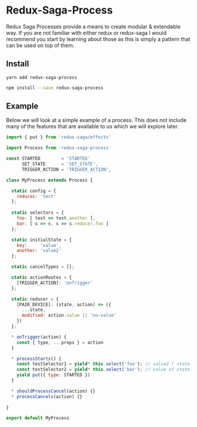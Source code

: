 # Redux-Saga-Process
Redux Saga Processes provide a means to create modular & extendable way.  If you 
are not familiar with either redux or redux-saga I would recommend you start by 
learning about those as this is simply a pattern that can be used on top of them.

## Install

```bsah
yarn add redux-saga-process
```

```bash
npm install --save redux-saga-process
```

## Example

Below we will look at a simple example of a process.  This does not include many
of the features that are available to us which we will explore later.

```js
import { put } from 'redux-saga/effects'

import Process from 'redux-saga-process'

const STARTED        = 'STARTED' 
      SET_STATE      = 'SET_STATE',
      TRIGGER_ACTION = 'TRIGGER_ACTION',

class MyProcess extends Process {

  static config = {
    reduces: 'test'
  };
  
  static selectors = {
    foo: [ test => test.another ],
    bar: [ s => s, s => s.reducer.foo ]
  };

  static initialState = {
    key:     'value',
    another: 'value2'
  };

  static cancelTypes = [];

  static actionRoutes = {
    [TRIGGER_ACTION]: 'onTrigger'
  };

  static reducer = {
    [PAIR_DEVICE]: (state, action) => ({
      ...state,
      modified: action.value || 'no-value'
    })
  };

  * onTrigger(action) {
    const { type, ...props } = action
  }

  * processStarts() {
    const testSelector1 = yield* this.select('foo'); // value2 ( state.test.another )
    const testSelector2 = yield* this.select('bar'); // value of state.reducer.foo
    yield put({ type: STARTED })
  }

  * shouldProcessCancel(action) {}
  * processCancels(action) {}
  
}

export default MyProcess
```
